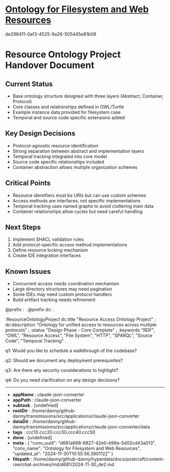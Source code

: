 # [Ontology for Filesystem and Web Resources](https://claude.ai/chat/d681a668-6827-42e0-b98e-5d02cd43a013)

de296411-0af3-4525-9a26-505445e81b08

 <antArtifact identifier="project-handover" type="text/markdown" title="Resource Ontology Project Handover">

# Resource Ontology Project Handover Document

## Current Status
- Base ontology structure designed with three layers (Abstract, Container, Protocol)
- Core classes and relationships defined in OWL/Turtle
- Example instance data provided for filesystem case
- Temporal and source code specific extensions added

## Key Design Decisions
- Protocol-agnostic resource identification
- Strong separation between abstract and implementation layers
- Temporal tracking integrated into core model
- Source code specific relationships included
- Container abstraction allows multiple organization schemes

## Critical Points
- Resource identifiers must be URIs but can use custom schemes
- Access methods are interfaces, not specific implementations
- Temporal tracking uses named graphs to avoid cluttering main data
- Container relationships allow cycles but need careful handling

## Next Steps
1. Implement SHACL validation rules
2. Add protocol-specific access method implementations
3. Define resource locking mechanism
4. Create IDE integration interfaces

## Known Issues
- Concurrent access needs coordination mechanism
- Large directory structures may need pagination
- Some IDEs may need custom protocol handlers
- Build artifact tracking needs refinement

</antArtifact>

<antArtifact identifier="handover-metadata" type="application/vnd.ant.code" language="turtle" title="Handover Metadata">
@prefix : <http://example.org/project#> .
@prefix dc: <http://purl.org/dc/elements/1.1/> .

:ResourceOntologyProject 
    dc:title "Resource Access Ontology Project" ;
    dc:description "Ontology for unified access to resources across multiple protocols" ;
    :status "Design Phase - Core Complete" ;
    :keywords "RDF", "OWL", "Resource Access", "File System", 
              "HTTP", "SPARQL", "Source Code", "Temporal Tracking" .
</antArtifact>

q1: Would you like to schedule a walkthrough of the codebase?

q2: Should we document any deployment prerequisites?

q3: Are there any security considerations to highlight?

q4: Do you need clarification on any design decisions?

---

* **appName** : claude-json-converter
* **appPath** : claude-json-converter
* **subtask** : [undefined]
* **rootDir** : /home/danny/github-danny/transmissions/src/applications/claude-json-converter
* **dataDir** : /home/danny/github-danny/transmissions/src/applications/claude-json-converter/data
* **tags** : ccc10.ccc20.ccc30.ccc40.ccc50
* **done** : [undefined]
* **meta** : {
  "conv_uuid": "d681a668-6827-42e0-b98e-5d02cd43a013",
  "conv_name": "Ontology for Filesystem and Web Resources",
  "updated_at": "2024-11-30T10:55:56.390112Z"
}
* **filepath** : /home/danny/github-danny/hyperdata/docs/postcraft/content-raw/chat-archives/md/d681/2024-11-30_de2.md